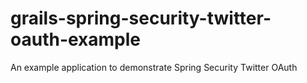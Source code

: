 grails-spring-security-twitter-oauth-example
============================================

An example application to demonstrate Spring Security Twitter OAuth
